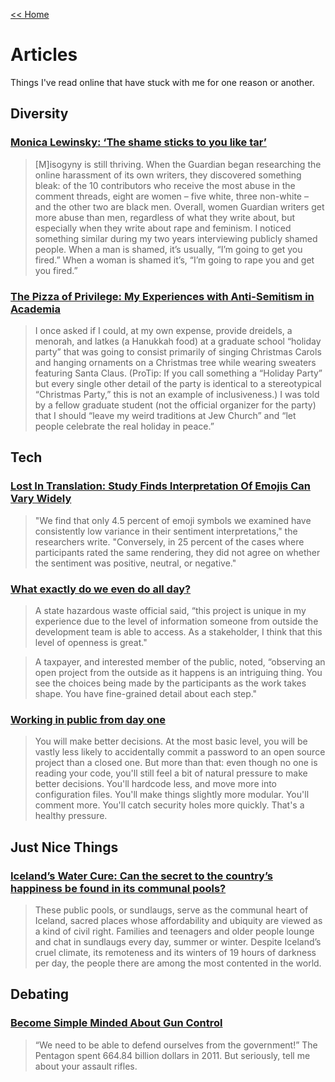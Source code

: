 [<< Home](../README.md)

# Articles  
Things I've read online that have stuck with me for one reason or another. 

## Diversity 

### [Monica Lewinsky: ‘The shame sticks to you like tar’](https://www.theguardian.com/technology/2016/apr/16/monica-lewinsky-shame-sticks-like-tar-jon-ronson)

> [M]isogyny is still thriving. When the Guardian began researching the online harassment of its own writers, they discovered something bleak: of the 10 contributors who receive the most abuse in the comment threads, eight are women – five white, three non-white – and the other two are black men. Overall, women Guardian writers get more abuse than men, regardless of what they write about, but especially when they write about rape and feminism. I noticed something similar during my two years interviewing publicly shamed people. When a man is shamed, it’s usually, “I’m going to get you fired.” When a woman is shamed it’s, “I’m going to rape you and get you fired.”

### [The Pizza of Privilege: My Experiences with Anti-Semitism in Academia](http://www.southernfriedscience.com/the-pizza-of-privilege-my-experiences-with-anti-semitism-in-academia/)

> I once asked if I could, at my own expense, provide dreidels, a menorah, and latkes (a Hanukkah food) at a graduate school  “holiday party” that was going to consist primarily of singing Christmas Carols and hanging ornaments on a Christmas tree while wearing sweaters featuring Santa Claus. (ProTip: If you call something a “Holiday Party” but every single other detail of the party is identical to a stereotypical “Christmas Party,” this is not an example of inclusiveness.) I was told by a fellow graduate student (not the official organizer for the party) that I should “leave my weird traditions at Jew Church” and “let people celebrate the real holiday in peace.”

## Tech 

### [Lost In Translation: Study Finds Interpretation Of Emojis Can Vary Widely](http://www.npr.org/sections/thetwo-way/2016/04/12/473965971/lost-in-translation-study-finds-interpretation-of-emojis-can-vary-widely?utm_source=facebook.com&utm_medium=social&utm_campaign=npr&utm_term=nprnews&utm_content=20160412)

> "We find that only 4.5 percent of emoji symbols we examined have consistently low variance in their sentiment interpretations," the researchers write. "Conversely, in 25 percent of the cases where participants rated the same rendering, they did not agree on whether the sentiment was positive, neutral, or negative."

### [What exactly do we even do all day?](https://18f.gsa.gov/2015/12/07/what-exactly-do-we-even-do-all-day/)

> A state hazardous waste official said, “this project is unique in my experience due to the level of information someone from outside the development team is able to access. As a stakeholder, I think that this level of openness is great."

> A taxpayer, and interested member of the public, noted, “observing an open project from the outside as it happens is an intriguing thing. You see the choices being made by the participants as the work takes shape. You have fine-grained detail about each step."

### [Working in public from day one](https://18f.gsa.gov/2014/07/31/working-in-public-from-day-1/)

> You will make better decisions. At the most basic level, you will be vastly less likely to accidentally commit a password to an open source project than a closed one. But more than that: even though no one is reading your code, you'll still feel a bit of natural pressure to make better decisions. You'll hardcode less, and move more into configuration files. You'll make things slightly more modular. You'll comment more. You'll catch security holes more quickly. That's a healthy pressure.

## Just Nice Things 

### [Iceland’s Water Cure: Can the secret to the country’s happiness be found in its communal pools?](http://www.nytimes.com/2016/04/24/magazine/icelands-water-cure.html?partner=IFTTT&_r=2)

> These public pools, or sundlaugs, serve as the communal heart of Iceland, sacred places whose affordability and ubiquity are viewed as a kind of civil right. Families and teenagers and older people lounge and chat in sundlaugs every day, summer or winter. Despite Iceland’s cruel climate, its remoteness and its winters of 19 hours of darkness per day, the people there are among the most contented in the world. 

## Debating 

### [Become Simple Minded About Gun Control](https://garlingfiles.wordpress.com/2012/12/20/become-simple-minded-about-gun-control/)

> “We need to be able to defend ourselves from the government!” The Pentagon spent 664.84 billion dollars in 2011. But seriously, tell me about your assault rifles.
